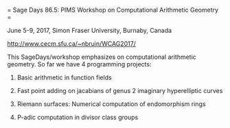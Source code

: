 = Sage Days 86.5: PIMS Workshop on Computational Arithmetic Geometry =

June 5-9, 2017, Simon Fraser University, Burnaby, Canada

http://www.cecm.sfu.ca/~nbruin/WCAG2017/

This SageDays/workshop emphasizes on computational arithmetic geometry. So far we have 4 programming projects:

1. Basic arithmetic in function fields

2. Fast point adding on jacabians of genus 2 imaginary hyperelliptic curves

3. Riemann surfaces: Numerical computation of endomorphism rings

4. P-adic computation in divisor class groups
